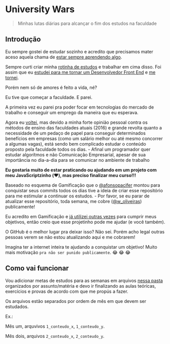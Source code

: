 # University Wars

> Minhas lutas diárias para alcançar o fim dos estudos na faculdade

## Introdução

Eu sempre gostei de estudar sozinho e acredito que precisamos mater aceso aquela chama de [estar sempre aprendendo algo](https://woliveiras.com.br/posts/Por-que-voce-desistiu-de-ser-Cientista/).

Sempre curti criar minha [rotinha de estudos](https://woliveiras.com.br/posts/como-alcancar-objetivos-rapidamente-nos-estudos/) e trabalhar em cima disso. Foi assim que eu [estudei para me tornar um Desenvolvedor Front End](https://woliveiras.com.br/posts/guia-de-estudos-desenvolvedor-front-end-iniciante/) e [me tornei](https://woliveiras.com.br/posts/um-ano-como-desenvolvedor-front-end/).

Porém nem só de amores é feito a vida, né?

Eu tive que começar a faculdade. E parei.

A primeira vez eu parei pra poder focar em tecnologias do mercado de trabalho e conseguir um emprego da maneira que eu esperava.

Agora eu [voltei](https://woliveiras.com.br/posts/Comecei-a-faculdade-de-informatica-e-agora/), mas devido a minha forte opinião pessoal contra os métodos de ensino das faculdades atuais (2016) e grande revolta quanto a necessidade de um pedaço de papel para conseguir determinados benefícios em empresas (como um salário melhor ou até mesmo concorrer a algumas vagas), está sendo bem complicado estudar o conteúdo proposto pela faculdade todos os dias. - Afinal um programador quer estudar algorítmos e não Comunicação Empresarial, apesar de sua importância no dia-a-dia para se comunicar no ambiente de trabalho

**Eu gostaria muito de estar praticando ou ajudando em um projeto com meu JavaScriptzinho (:heart:), mas preciso finalizar meu curso!!!**

Baseado no esquema de Gamificação que o [@afonsopacifer](https://github.com/afonsopacifer) montou para conquistar seus commits todos os dias tive a ideia de criar esse repositório para me estimular a continuar os estudos. - Por favor, se eu parar de atualizar esse repositório, toda semana, me cobre ([@w_oliveiras](https://twitter.com/w_oliveiras)) publicamente!

Eu acredito em Gamificação e [já utilizei outras vezes](https://woliveiras.com.br/posts/Aumente-sua-produtividade-e-da-sua-equipe-com-gamificacao/) para cumprir meus objetivos, então creio que esse projetinho pode me ajudar (e você também).

O GitHub é o melhor lugar pra deixar isso? Não sei. Porém acho legal outras pessoas verem se não estou atualizando aqui e me cobrarem!

Imagina ter a internet inteira te ajudando a conquistar um objetivo! Muito mais motivação `pra não ser punido publicamente`. :joy: :joy: :joy:

## Como vai funcionar

Vou adicionar metas de estudos para as semanas em arquivos [nessa pasta](/contents) organizados por assunto/matéria e devo ir finalizando as aulas teóricas, exercícios e provas de acordo com que me propús a fazer.

Os arquivos estão separados por ordem de mês em que devem ser estudados.

Ex.:

Mês um, arquvivos `1_conteudo_x`, `1_conteudo_y`.

Mês dois, arquivos `2_conteudo_x`, `2_conteudo_y`.
